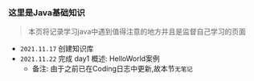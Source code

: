 ### 这里是Java基础知识

> 本页将记录学习java中遇到值得注意的地方并且是监督自己学习的页面

- `2021.11.17` 创建知识库
- `2021.11.22` 完成 day1 概述:  HelloWorld案例
    - 备注: 由于之前已在Coding日志中更新,故本节`无笔记`